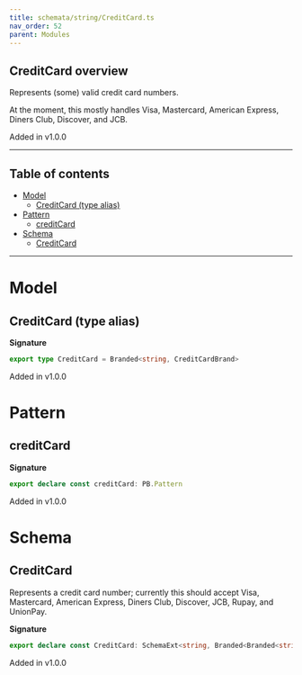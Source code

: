 ```yaml
---
title: schemata/string/CreditCard.ts
nav_order: 52
parent: Modules
---
```


## CreditCard overview

Represents (some) valid credit card numbers.

At the moment, this mostly handles Visa, Mastercard, American Express, Diners Club,
Discover, and JCB.

Added in v1.0.0

---

<h2 class="text-delta">Table of contents</h2>

- [Model](#model)
  - [CreditCard (type alias)](#creditcard-type-alias)
- [Pattern](#pattern)
  - [creditCard](#creditcard)
- [Schema](#schema)
  - [CreditCard](#creditcard)

---

# Model

## CreditCard (type alias)

**Signature**

```ts
export type CreditCard = Branded<string, CreditCardBrand>
```

Added in v1.0.0

# Pattern

## creditCard

**Signature**

```ts
export declare const creditCard: PB.Pattern
```

Added in v1.0.0

# Schema

## CreditCard

Represents a credit card number; currently this should accept Visa, Mastercard,
American Express, Diners Club, Discover, JCB, Rupay, and UnionPay.

**Signature**

```ts
export declare const CreditCard: SchemaExt<string, Branded<Branded<string, CheckDigitVerified>, CreditCardBrand>>
```

Added in v1.0.0

